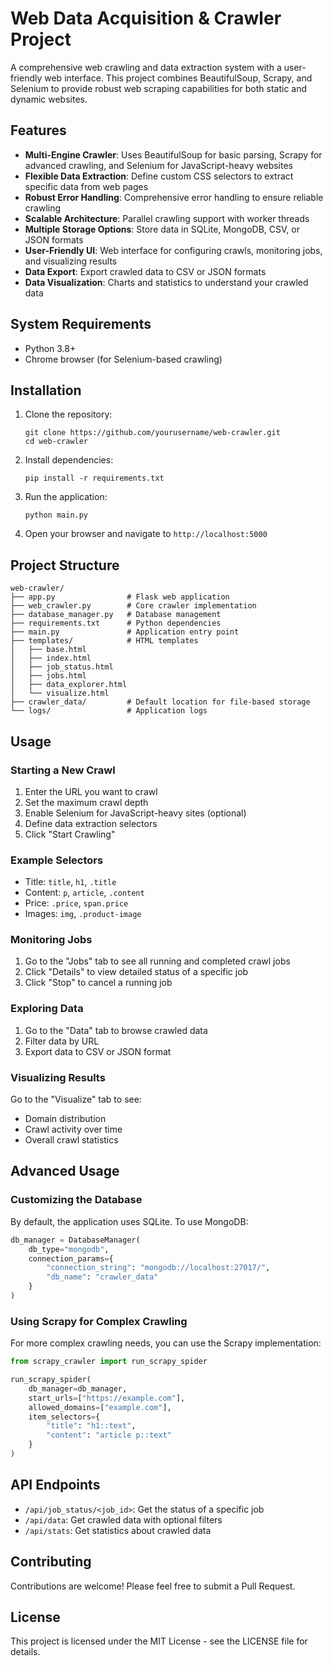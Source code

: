 # Web Data Acquisition & Crawler Project

A comprehensive web crawling and data extraction system with a user-friendly web interface. This project combines BeautifulSoup, Scrapy, and Selenium to provide robust web scraping capabilities for both static and dynamic websites.

## Features

- **Multi-Engine Crawler**: Uses BeautifulSoup for basic parsing, Scrapy for advanced crawling, and Selenium for JavaScript-heavy websites
- **Flexible Data Extraction**: Define custom CSS selectors to extract specific data from web pages
- **Robust Error Handling**: Comprehensive error handling to ensure reliable crawling
- **Scalable Architecture**: Parallel crawling support with worker threads
- **Multiple Storage Options**: Store data in SQLite, MongoDB, CSV, or JSON formats
- **User-Friendly UI**: Web interface for configuring crawls, monitoring jobs, and visualizing results
- **Data Export**: Export crawled data to CSV or JSON formats
- **Data Visualization**: Charts and statistics to understand your crawled data

## System Requirements

- Python 3.8+
- Chrome browser (for Selenium-based crawling)

## Installation

1. Clone the repository:
   ```
   git clone https://github.com/yourusername/web-crawler.git
   cd web-crawler
   ```

2. Install dependencies:
   ```
   pip install -r requirements.txt
   ```

3. Run the application:
   ```
   python main.py
   ```

4. Open your browser and navigate to `http://localhost:5000`

## Project Structure

```
web-crawler/
├── app.py                # Flask web application
├── web_crawler.py        # Core crawler implementation
├── database_manager.py   # Database management
├── requirements.txt      # Python dependencies
├── main.py               # Application entry point
├── templates/            # HTML templates
│   ├── base.html
│   ├── index.html
│   ├── job_status.html
│   ├── jobs.html
│   ├── data_explorer.html
│   └── visualize.html
├── crawler_data/         # Default location for file-based storage
└── logs/                 # Application logs
```

## Usage

### Starting a New Crawl

1. Enter the URL you want to crawl
2. Set the maximum crawl depth
3. Enable Selenium for JavaScript-heavy sites (optional)
4. Define data extraction selectors
5. Click "Start Crawling"

### Example Selectors

- Title: `title`, `h1`, `.title`
- Content: `p`, `article`, `.content`
- Price: `.price`, `span.price`
- Images: `img`, `.product-image`

### Monitoring Jobs

1. Go to the "Jobs" tab to see all running and completed crawl jobs
2. Click "Details" to view detailed status of a specific job
3. Click "Stop" to cancel a running job

### Exploring Data

1. Go to the "Data" tab to browse crawled data
2. Filter data by URL
3. Export data to CSV or JSON format

### Visualizing Results

Go to the "Visualize" tab to see:
- Domain distribution
- Crawl activity over time
- Overall crawl statistics

## Advanced Usage

### Customizing the Database

By default, the application uses SQLite. To use MongoDB:

```python
db_manager = DatabaseManager(
    db_type="mongodb", 
    connection_params={
        "connection_string": "mongodb://localhost:27017/",
        "db_name": "crawler_data"
    }
)
```

### Using Scrapy for Complex Crawling

For more complex crawling needs, you can use the Scrapy implementation:

```python
from scrapy_crawler import run_scrapy_spider

run_scrapy_spider(
    db_manager=db_manager,
    start_urls=["https://example.com"],
    allowed_domains=["example.com"],
    item_selectors={
        "title": "h1::text",
        "content": "article p::text"
    }
)
```

## API Endpoints

- `/api/job_status/<job_id>`: Get the status of a specific job
- `/api/data`: Get crawled data with optional filters
- `/api/stats`: Get statistics about crawled data

## Contributing

Contributions are welcome! Please feel free to submit a Pull Request.

## License

This project is licensed under the MIT License - see the LICENSE file for details.